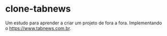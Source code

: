 # clone-tabnews
Um estudo para aprender a criar um projeto de fora a fora. Implementando o https://www.tabnews.com.br.
